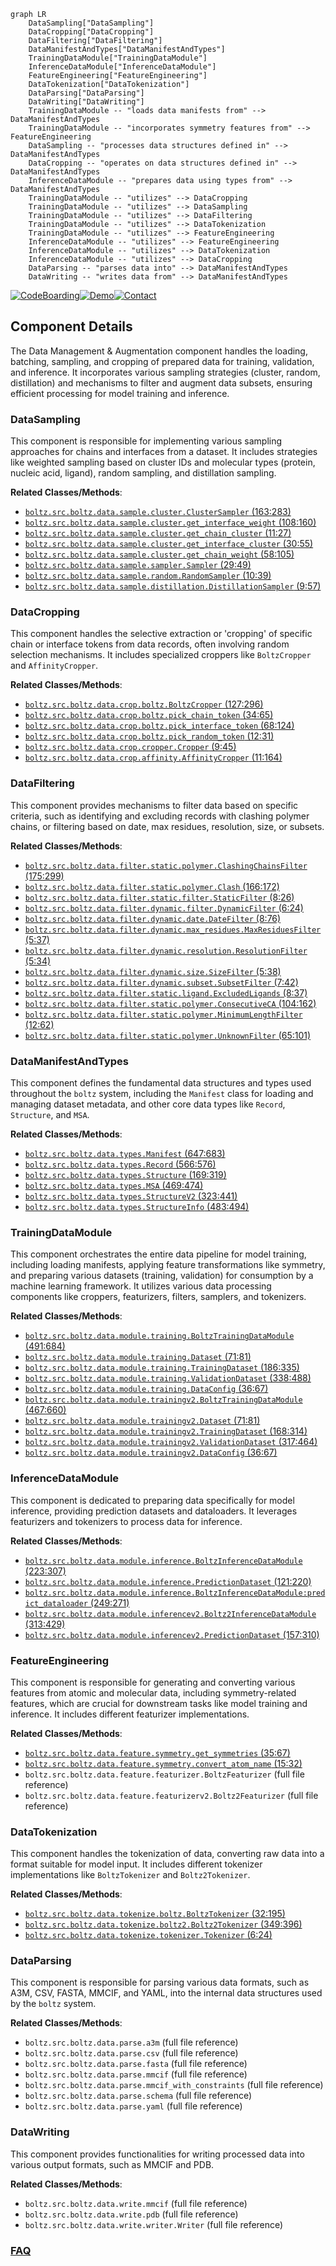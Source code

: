```mermaid
graph LR
    DataSampling["DataSampling"]
    DataCropping["DataCropping"]
    DataFiltering["DataFiltering"]
    DataManifestAndTypes["DataManifestAndTypes"]
    TrainingDataModule["TrainingDataModule"]
    InferenceDataModule["InferenceDataModule"]
    FeatureEngineering["FeatureEngineering"]
    DataTokenization["DataTokenization"]
    DataParsing["DataParsing"]
    DataWriting["DataWriting"]
    TrainingDataModule -- "loads data manifests from" --> DataManifestAndTypes
    TrainingDataModule -- "incorporates symmetry features from" --> FeatureEngineering
    DataSampling -- "processes data structures defined in" --> DataManifestAndTypes
    DataCropping -- "operates on data structures defined in" --> DataManifestAndTypes
    InferenceDataModule -- "prepares data using types from" --> DataManifestAndTypes
    TrainingDataModule -- "utilizes" --> DataCropping
    TrainingDataModule -- "utilizes" --> DataSampling
    TrainingDataModule -- "utilizes" --> DataFiltering
    TrainingDataModule -- "utilizes" --> DataTokenization
    TrainingDataModule -- "utilizes" --> FeatureEngineering
    InferenceDataModule -- "utilizes" --> FeatureEngineering
    InferenceDataModule -- "utilizes" --> DataTokenization
    InferenceDataModule -- "utilizes" --> DataCropping
    DataParsing -- "parses data into" --> DataManifestAndTypes
    DataWriting -- "writes data from" --> DataManifestAndTypes
```
[![CodeBoarding](https://img.shields.io/badge/Generated%20by-CodeBoarding-9cf?style=flat-square)](https://github.com/CodeBoarding/CodeBoarding)[![Demo](https://img.shields.io/badge/Try%20our-Demo-blue?style=flat-square)](https://www.codeboarding.org/demo)[![Contact](https://img.shields.io/badge/Contact%20us%20-%20contact@codeboarding.org-lightgrey?style=flat-square)](mailto:contact@codeboarding.org)

## Component Details

The Data Management & Augmentation component handles the loading, batching, sampling, and cropping of prepared data for training, validation, and inference. It incorporates various sampling strategies (cluster, random, distillation) and mechanisms to filter and augment data subsets, ensuring efficient processing for model training and inference.

### DataSampling
This component is responsible for implementing various sampling approaches for chains and interfaces from a dataset. It includes strategies like weighted sampling based on cluster IDs and molecular types (protein, nucleic acid, ligand), random sampling, and distillation sampling.


**Related Classes/Methods**:

- <a href="https://github.com/jwohlwend/boltz/blob/master/src/boltz/data/sample/cluster.py#L163-L283" target="_blank" rel="noopener noreferrer">`boltz.src.boltz.data.sample.cluster.ClusterSampler` (163:283)</a>
- <a href="https://github.com/jwohlwend/boltz/blob/master/src/boltz/data/sample/cluster.py#L108-L160" target="_blank" rel="noopener noreferrer">`boltz.src.boltz.data.sample.cluster.get_interface_weight` (108:160)</a>
- <a href="https://github.com/jwohlwend/boltz/blob/master/src/boltz/data/sample/cluster.py#L11-L27" target="_blank" rel="noopener noreferrer">`boltz.src.boltz.data.sample.cluster.get_chain_cluster` (11:27)</a>
- <a href="https://github.com/jwohlwend/boltz/blob/master/src/boltz/data/sample/cluster.py#L30-L55" target="_blank" rel="noopener noreferrer">`boltz.src.boltz.data.sample.cluster.get_interface_cluster` (30:55)</a>
- <a href="https://github.com/jwohlwend/boltz/blob/master/src/boltz/data/sample/cluster.py#L58-L105" target="_blank" rel="noopener noreferrer">`boltz.src.boltz.data.sample.cluster.get_chain_weight` (58:105)</a>
- <a href="https://github.com/jwohlwend/boltz/blob/master/src/boltz/data/sample/sampler.py#L29-L49" target="_blank" rel="noopener noreferrer">`boltz.src.boltz.data.sample.sampler.Sampler` (29:49)</a>
- <a href="https://github.com/jwohlwend/boltz/blob/master/src/boltz/data/sample/random.py#L10-L39" target="_blank" rel="noopener noreferrer">`boltz.src.boltz.data.sample.random.RandomSampler` (10:39)</a>
- <a href="https://github.com/jwohlwend/boltz/blob/master/src/boltz/data/sample/distillation.py#L9-L57" target="_blank" rel="noopener noreferrer">`boltz.src.boltz.data.sample.distillation.DistillationSampler` (9:57)</a>


### DataCropping
This component handles the selective extraction or 'cropping' of specific chain or interface tokens from data records, often involving random selection mechanisms. It includes specialized croppers like `BoltzCropper` and `AffinityCropper`.


**Related Classes/Methods**:

- <a href="https://github.com/jwohlwend/boltz/blob/master/src/boltz/data/crop/boltz.py#L127-L296" target="_blank" rel="noopener noreferrer">`boltz.src.boltz.data.crop.boltz.BoltzCropper` (127:296)</a>
- <a href="https://github.com/jwohlwend/boltz/blob/master/src/boltz/data/crop/boltz.py#L34-L65" target="_blank" rel="noopener noreferrer">`boltz.src.boltz.data.crop.boltz.pick_chain_token` (34:65)</a>
- <a href="https://github.com/jwohlwend/boltz/blob/master/src/boltz/data/crop/boltz.py#L68-L124" target="_blank" rel="noopener noreferrer">`boltz.src.boltz.data.crop.boltz.pick_interface_token` (68:124)</a>
- <a href="https://github.com/jwohlwend/boltz/blob/master/src/boltz/data/crop/boltz.py#L12-L31" target="_blank" rel="noopener noreferrer">`boltz.src.boltz.data.crop.boltz.pick_random_token` (12:31)</a>
- <a href="https://github.com/jwohlwend/boltz/blob/master/src/boltz/data/crop/cropper.py#L9-L45" target="_blank" rel="noopener noreferrer">`boltz.src.boltz.data.crop.cropper.Cropper` (9:45)</a>
- <a href="https://github.com/jwohlwend/boltz/blob/master/src/boltz/data/crop/affinity.py#L11-L164" target="_blank" rel="noopener noreferrer">`boltz.src.boltz.data.crop.affinity.AffinityCropper` (11:164)</a>


### DataFiltering
This component provides mechanisms to filter data based on specific criteria, such as identifying and excluding records with clashing polymer chains, or filtering based on date, max residues, resolution, size, or subsets.


**Related Classes/Methods**:

- <a href="https://github.com/jwohlwend/boltz/blob/master/src/boltz/data/filter/static/polymer.py#L175-L299" target="_blank" rel="noopener noreferrer">`boltz.src.boltz.data.filter.static.polymer.ClashingChainsFilter` (175:299)</a>
- <a href="https://github.com/jwohlwend/boltz/blob/master/src/boltz/data/filter/static/polymer.py#L166-L172" target="_blank" rel="noopener noreferrer">`boltz.src.boltz.data.filter.static.polymer.Clash` (166:172)</a>
- <a href="https://github.com/jwohlwend/boltz/blob/master/src/boltz/data/filter/static/filter.py#L8-L26" target="_blank" rel="noopener noreferrer">`boltz.src.boltz.data.filter.static.filter.StaticFilter` (8:26)</a>
- <a href="https://github.com/jwohlwend/boltz/blob/master/src/boltz/data/filter/dynamic/filter.py#L6-L24" target="_blank" rel="noopener noreferrer">`boltz.src.boltz.data.filter.dynamic.filter.DynamicFilter` (6:24)</a>
- <a href="https://github.com/jwohlwend/boltz/blob/master/src/boltz/data/filter/dynamic/date.py#L8-L76" target="_blank" rel="noopener noreferrer">`boltz.src.boltz.data.filter.dynamic.date.DateFilter` (8:76)</a>
- <a href="https://github.com/jwohlwend/boltz/blob/master/src/boltz/data/filter/dynamic/max_residues.py#L5-L37" target="_blank" rel="noopener noreferrer">`boltz.src.boltz.data.filter.dynamic.max_residues.MaxResiduesFilter` (5:37)</a>
- <a href="https://github.com/jwohlwend/boltz/blob/master/src/boltz/data/filter/dynamic/resolution.py#L5-L34" target="_blank" rel="noopener noreferrer">`boltz.src.boltz.data.filter.dynamic.resolution.ResolutionFilter` (5:34)</a>
- <a href="https://github.com/jwohlwend/boltz/blob/master/src/boltz/data/filter/dynamic/size.py#L5-L38" target="_blank" rel="noopener noreferrer">`boltz.src.boltz.data.filter.dynamic.size.SizeFilter` (5:38)</a>
- <a href="https://github.com/jwohlwend/boltz/blob/master/src/boltz/data/filter/dynamic/subset.py#L7-L42" target="_blank" rel="noopener noreferrer">`boltz.src.boltz.data.filter.dynamic.subset.SubsetFilter` (7:42)</a>
- <a href="https://github.com/jwohlwend/boltz/blob/master/src/boltz/data/filter/static/ligand.py#L8-L37" target="_blank" rel="noopener noreferrer">`boltz.src.boltz.data.filter.static.ligand.ExcludedLigands` (8:37)</a>
- <a href="https://github.com/jwohlwend/boltz/blob/master/src/boltz/data/filter/static/polymer.py#L104-L162" target="_blank" rel="noopener noreferrer">`boltz.src.boltz.data.filter.static.polymer.ConsecutiveCA` (104:162)</a>
- <a href="https://github.com/jwohlwend/boltz/blob/master/src/boltz/data/filter/static/polymer.py#L12-L62" target="_blank" rel="noopener noreferrer">`boltz.src.boltz.data.filter.static.polymer.MinimumLengthFilter` (12:62)</a>
- <a href="https://github.com/jwohlwend/boltz/blob/master/src/boltz/data/filter/static/polymer.py#L65-L101" target="_blank" rel="noopener noreferrer">`boltz.src.boltz.data.filter.static.polymer.UnknownFilter` (65:101)</a>


### DataManifestAndTypes
This component defines the fundamental data structures and types used throughout the `boltz` system, including the `Manifest` class for loading and managing dataset metadata, and other core data types like `Record`, `Structure`, and `MSA`.


**Related Classes/Methods**:

- <a href="https://github.com/jwohlwend/boltz/blob/master/src/boltz/data/types.py#L647-L683" target="_blank" rel="noopener noreferrer">`boltz.src.boltz.data.types.Manifest` (647:683)</a>
- <a href="https://github.com/jwohlwend/boltz/blob/master/src/boltz/data/types.py#L566-L576" target="_blank" rel="noopener noreferrer">`boltz.src.boltz.data.types.Record` (566:576)</a>
- <a href="https://github.com/jwohlwend/boltz/blob/master/src/boltz/data/types.py#L169-L319" target="_blank" rel="noopener noreferrer">`boltz.src.boltz.data.types.Structure` (169:319)</a>
- <a href="https://github.com/jwohlwend/boltz/blob/master/src/boltz/data/types.py#L469-L474" target="_blank" rel="noopener noreferrer">`boltz.src.boltz.data.types.MSA` (469:474)</a>
- <a href="https://github.com/jwohlwend/boltz/blob/master/src/boltz/data/types.py#L323-L441" target="_blank" rel="noopener noreferrer">`boltz.src.boltz.data.types.StructureV2` (323:441)</a>
- <a href="https://github.com/jwohlwend/boltz/blob/master/src/boltz/data/types.py#L483-L494" target="_blank" rel="noopener noreferrer">`boltz.src.boltz.data.types.StructureInfo` (483:494)</a>


### TrainingDataModule
This component orchestrates the entire data pipeline for model training, including loading manifests, applying feature transformations like symmetry, and preparing various datasets (training, validation) for consumption by a machine learning framework. It utilizes various data processing components like croppers, featurizers, filters, samplers, and tokenizers.


**Related Classes/Methods**:

- <a href="https://github.com/jwohlwend/boltz/blob/master/src/boltz/data/module/training.py#L491-L684" target="_blank" rel="noopener noreferrer">`boltz.src.boltz.data.module.training.BoltzTrainingDataModule` (491:684)</a>
- <a href="https://github.com/jwohlwend/boltz/blob/master/src/boltz/data/module/training.py#L71-L81" target="_blank" rel="noopener noreferrer">`boltz.src.boltz.data.module.training.Dataset` (71:81)</a>
- <a href="https://github.com/jwohlwend/boltz/blob/master/src/boltz/data/module/training.py#L186-L335" target="_blank" rel="noopener noreferrer">`boltz.src.boltz.data.module.training.TrainingDataset` (186:335)</a>
- <a href="https://github.com/jwohlwend/boltz/blob/master/src/boltz/data/module/training.py#L338-L488" target="_blank" rel="noopener noreferrer">`boltz.src.boltz.data.module.training.ValidationDataset` (338:488)</a>
- <a href="https://github.com/jwohlwend/boltz/blob/master/src/boltz/data/module/training.py#L36-L67" target="_blank" rel="noopener noreferrer">`boltz.src.boltz.data.module.training.DataConfig` (36:67)</a>
- <a href="https://github.com/jwohlwend/boltz/blob/master/src/boltz/data/module/trainingv2.py#L467-L660" target="_blank" rel="noopener noreferrer">`boltz.src.boltz.data.module.trainingv2.BoltzTrainingDataModule` (467:660)</a>
- <a href="https://github.com/jwohlwend/boltz/blob/master/src/boltz/data/module/trainingv2.py#L71-L81" target="_blank" rel="noopener noreferrer">`boltz.src.boltz.data.module.trainingv2.Dataset` (71:81)</a>
- <a href="https://github.com/jwohlwend/boltz/blob/master/src/boltz/data/module/trainingv2.py#L168-L314" target="_blank" rel="noopener noreferrer">`boltz.src.boltz.data.module.trainingv2.TrainingDataset` (168:314)</a>
- <a href="https://github.com/jwohlwend/boltz/blob/master/src/boltz/data/module/trainingv2.py#L317-L464" target="_blank" rel="noopener noreferrer">`boltz.src.boltz.data.module.trainingv2.ValidationDataset` (317:464)</a>
- <a href="https://github.com/jwohlwend/boltz/blob/master/src/boltz/data/module/trainingv2.py#L36-L67" target="_blank" rel="noopener noreferrer">`boltz.src.boltz.data.module.trainingv2.DataConfig` (36:67)</a>


### InferenceDataModule
This component is dedicated to preparing data specifically for model inference, providing prediction datasets and dataloaders. It leverages featurizers and tokenizers to process data for inference.


**Related Classes/Methods**:

- <a href="https://github.com/jwohlwend/boltz/blob/master/src/boltz/data/module/inference.py#L223-L307" target="_blank" rel="noopener noreferrer">`boltz.src.boltz.data.module.inference.BoltzInferenceDataModule` (223:307)</a>
- <a href="https://github.com/jwohlwend/boltz/blob/master/src/boltz/data/module/inference.py#L121-L220" target="_blank" rel="noopener noreferrer">`boltz.src.boltz.data.module.inference.PredictionDataset` (121:220)</a>
- <a href="https://github.com/jwohlwend/boltz/blob/master/src/boltz/data/module/inference.py#L249-L271" target="_blank" rel="noopener noreferrer">`boltz.src.boltz.data.module.inference.BoltzInferenceDataModule:predict_dataloader` (249:271)</a>
- <a href="https://github.com/jwohlwend/boltz/blob/master/src/boltz/data/module/inferencev2.py#L313-L429" target="_blank" rel="noopener noreferrer">`boltz.src.boltz.data.module.inferencev2.Boltz2InferenceDataModule` (313:429)</a>
- <a href="https://github.com/jwohlwend/boltz/blob/master/src/boltz/data/module/inferencev2.py#L157-L310" target="_blank" rel="noopener noreferrer">`boltz.src.boltz.data.module.inferencev2.PredictionDataset` (157:310)</a>


### FeatureEngineering
This component is responsible for generating and converting various features from atomic and molecular data, including symmetry-related features, which are crucial for downstream tasks like model training and inference. It includes different featurizer implementations.


**Related Classes/Methods**:

- <a href="https://github.com/jwohlwend/boltz/blob/master/src/boltz/data/feature/symmetry.py#L35-L67" target="_blank" rel="noopener noreferrer">`boltz.src.boltz.data.feature.symmetry.get_symmetries` (35:67)</a>
- <a href="https://github.com/jwohlwend/boltz/blob/master/src/boltz/data/feature/symmetry.py#L15-L32" target="_blank" rel="noopener noreferrer">`boltz.src.boltz.data.feature.symmetry.convert_atom_name` (15:32)</a>
- `boltz.src.boltz.data.feature.featurizer.BoltzFeaturizer` (full file reference)
- `boltz.src.boltz.data.feature.featurizerv2.Boltz2Featurizer` (full file reference)


### DataTokenization
This component handles the tokenization of data, converting raw data into a format suitable for model input. It includes different tokenizer implementations like `BoltzTokenizer` and `Boltz2Tokenizer`.


**Related Classes/Methods**:

- <a href="https://github.com/jwohlwend/boltz/blob/master/src/boltz/data/tokenize/boltz.py#L32-L195" target="_blank" rel="noopener noreferrer">`boltz.src.boltz.data.tokenize.boltz.BoltzTokenizer` (32:195)</a>
- <a href="https://github.com/jwohlwend/boltz/blob/master/src/boltz/data/tokenize/boltz2.py#L349-L396" target="_blank" rel="noopener noreferrer">`boltz.src.boltz.data.tokenize.boltz2.Boltz2Tokenizer` (349:396)</a>
- <a href="https://github.com/jwohlwend/boltz/blob/master/src/boltz/data/tokenize/tokenizer.py#L6-L24" target="_blank" rel="noopener noreferrer">`boltz.src.boltz.data.tokenize.tokenizer.Tokenizer` (6:24)</a>


### DataParsing
This component is responsible for parsing various data formats, such as A3M, CSV, FASTA, MMCIF, and YAML, into the internal data structures used by the `boltz` system.


**Related Classes/Methods**:

- `boltz.src.boltz.data.parse.a3m` (full file reference)
- `boltz.src.boltz.data.parse.csv` (full file reference)
- `boltz.src.boltz.data.parse.fasta` (full file reference)
- `boltz.src.boltz.data.parse.mmcif` (full file reference)
- `boltz.src.boltz.data.parse.mmcif_with_constraints` (full file reference)
- `boltz.src.boltz.data.parse.schema` (full file reference)
- `boltz.src.boltz.data.parse.yaml` (full file reference)


### DataWriting
This component provides functionalities for writing processed data into various output formats, such as MMCIF and PDB.


**Related Classes/Methods**:

- `boltz.src.boltz.data.write.mmcif` (full file reference)
- `boltz.src.boltz.data.write.pdb` (full file reference)
- `boltz.src.boltz.data.write.writer.Writer` (full file reference)




### [FAQ](https://github.com/CodeBoarding/GeneratedOnBoardings/tree/main?tab=readme-ov-file#faq)